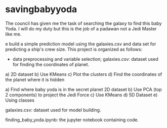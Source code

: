 # savingbabyyoda
The council has given me the task of searching the galaxy to find this baby Yoda. I will do my duty but this is the job of a padawan not a Jedi Master like me.

e build a simple prediction model using the galaxies.csv and data set for predicting a ship's crew size. 
This project is organized as follows: 

- data preprocessing and variable selection;
galaxies.csv: dataset used for finding the coordinates of planet. 

a) 2D dataset 
b) Use KMeans
c) Plot the clusters
d) Find the coordinates of the planet where it is hidden

a) Find where baby yoda is in the secret planet 2D dataset
b) Use PCA (top 2 components) to project the Jedi Force
c) Use KMeans
d) 5D Dataset
e) Using classes

galaxies.csv: dataset used for model building.

finding_baby_yoda.ipynb: the jupyter notebook containing code.
